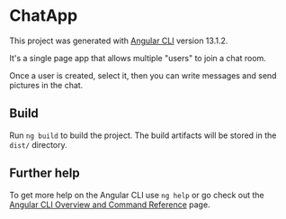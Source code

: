 # ChatApp

This project was generated with [Angular CLI](https://github.com/angular/angular-cli) version 13.1.2.

It's a single page app that allows multiple "users" to join a chat room.

Once a user is created, select it, then you can write messages and send pictures in the chat.

## Build

Run `ng build` to build the project. The build artifacts will be stored in the `dist/` directory.

## Further help

To get more help on the Angular CLI use `ng help` or go check out the [Angular CLI Overview and Command Reference](https://angular.io/cli) page.
